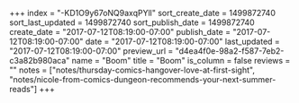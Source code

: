 +++
index = "-KD1O9y67oNQ9axqPYll"
sort_create_date = 1499872740
sort_last_updated = 1499872740
sort_publish_date = 1499872740
create_date = "2017-07-12T08:19:00-07:00"
publish_date = "2017-07-12T08:19:00-07:00"
date = "2017-07-12T08:19:00-07:00"
last_updated = "2017-07-12T08:19:00-07:00"
preview_url = "d4ea4f0e-98a2-f587-7eb2-c3a82b980aca"
name = "Boom"
title = "Boom"
is_column = false
reviews = ""
notes = ["notes/thursday-comics-hangover-love-at-first-sight", "notes/nicole-from-comics-dungeon-recommends-your-next-summer-reads"]
+++

